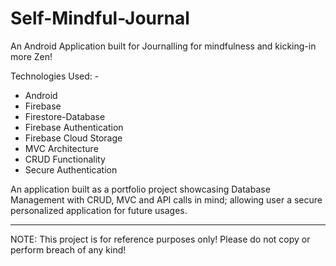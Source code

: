 # Self-Mindful-Journal
An Android Application built for Journalling for mindfulness and kicking-in more Zen!

Technologies Used: -
- Android
- Firebase
- Firestore-Database
- Firebase Authentication
- Firebase Cloud Storage
- MVC Architecture
- CRUD Functionality
- Secure Authentication

An application built as a portfolio project showcasing Database Management with CRUD, MVC and API calls in mind; allowing user a secure personalized application for future usages.

____________________________________________________________________________________________________________________________________________________
NOTE: This project is for reference purposes only! Please do not copy or perform breach of any kind!
